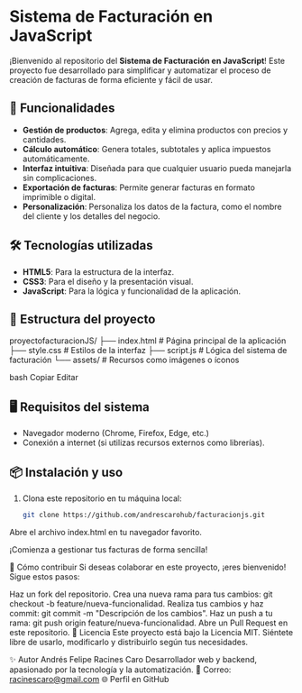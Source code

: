 # Sistema de Facturación en JavaScript

¡Bienvenido al repositorio del **Sistema de Facturación en JavaScript**! Este proyecto fue desarrollado para simplificar y automatizar el proceso de creación de facturas de forma eficiente y fácil de usar.

## 🚀 Funcionalidades

- **Gestión de productos**: Agrega, edita y elimina productos con precios y cantidades.
- **Cálculo automático**: Genera totales, subtotales y aplica impuestos automáticamente.
- **Interfaz intuitiva**: Diseñada para que cualquier usuario pueda manejarla sin complicaciones.
- **Exportación de facturas**: Permite generar facturas en formato imprimible o digital.
- **Personalización**: Personaliza los datos de la factura, como el nombre del cliente y los detalles del negocio.

## 🛠️ Tecnologías utilizadas

- **HTML5**: Para la estructura de la interfaz.
- **CSS3**: Para el diseño y la presentación visual.
- **JavaScript**: Para la lógica y funcionalidad de la aplicación.

## 📂 Estructura del proyecto

proyectofacturacionJS/ ├── index.html # Página principal de la aplicación ├── style.css # Estilos de la interfaz ├── script.js # Lógica del sistema de facturación └── assets/ # Recursos como imágenes o íconos

bash
Copiar
Editar

## 🖥️ Requisitos del sistema

- Navegador moderno (Chrome, Firefox, Edge, etc.)
- Conexión a internet (si utilizas recursos externos como librerías).

## 📦 Instalación y uso

1. Clona este repositorio en tu máquina local:

   ```bash
   git clone https://github.com/andrescarohub/facturacionjs.git
Abre el archivo index.html en tu navegador favorito.

¡Comienza a gestionar tus facturas de forma sencilla!

🌟 Cómo contribuir
Si deseas colaborar en este proyecto, ¡eres bienvenido! Sigue estos pasos:

Haz un fork del repositorio.
Crea una nueva rama para tus cambios: git checkout -b feature/nueva-funcionalidad.
Realiza tus cambios y haz commit: git commit -m "Descripción de los cambios".
Haz un push a tu rama: git push origin feature/nueva-funcionalidad.
Abre un Pull Request en este repositorio.
📄 Licencia
Este proyecto está bajo la Licencia MIT. Siéntete libre de usarlo, modificarlo y distribuirlo según tus necesidades.

✨ Autor
Andrés Felipe Racines Caro
Desarrollador web y backend, apasionado por la tecnología y la automatización.
📧 Correo: racinescaro@gmail.com
🌐 Perfil en GitHub

